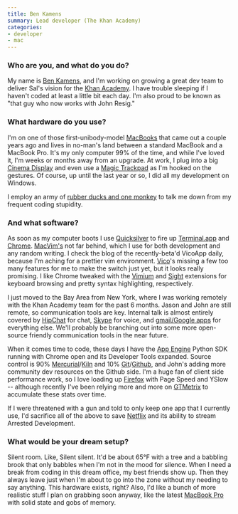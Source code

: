 ```yaml
---
title: Ben Kamens
summary: Lead developer (The Khan Academy)
categories:
- developer
- mac
---
```


### Who are you, and what do you do?

My name is [Ben Kamens](http://bjk5.com/ "Ben's website."), and I'm working on growing a great dev team to deliver Sal's vision for the [Khan Academy](http://www.khanacademy.org/ "Free, world-class education."). I have trouble sleeping if I haven't coded at least a little bit each day. I'm also proud to be known as "that guy who now works with John Resig."

### What hardware do you use?

I'm on one of those first-unibody-model [MacBooks][macbook] that came out a couple years ago and lives in no-man's land between a standard MacBook and a MacBook Pro. It's my only computer 99% of the time, and while I've loved it, I'm weeks or months away from an upgrade. At work, I plug into a big [Cinema Display][cinema-display] and even use a [Magic Trackpad][magic-trackpad] as I'm hooked on the gestures. Of course, up until the last year or so, I did all my development on Windows.

I employ an army of [rubber ducks and one monkey](http://static.tumblr.com/9hgswys/CGplgazrc/ducks.jpg "A photo of the duck army and monkey.") to talk me down from my frequent coding stupidity.

### And what software?

As soon as my computer boots I use [Quicksilver][] to fire up [Terminal.app][terminal] and [Chrome][]. [MacVim's][macvim] not far behind, which I use for both development and any random writing. I check the blog of the recently-beta'd VicoApp daily, because I'm aching for a prettier vim environment. [Vico][]'s missing a few too many features for me to make the switch just yet, but it looks really promising. I like Chrome tweaked with the [Vimium][] and [Sight][] extensions for keyboard browsing and pretty syntax highlighting, respectively.

I just moved to the Bay Area from New York, where I was working remotely with the Khan Academy team for the past 6 months. Jason and John are still remote, so communication tools are key. Internal talk is almost entirely covered by [HipChat][] for chat, [Skype][] for voice, and [gmail/Google apps][gmail] for everything else. We'll probably be branching out into some more open-source friendly communication tools in the near future.

When it comes time to code, these days I have the [App Engine][app-engine] Python SDK running with Chrome open and its Developer Tools expanded. Source control is 90% [Mercurial][]/[Kiln][] and 10% [Git][]/[Github][], and John's adding more community dev resources on the Github side. I'm a huge fan of client side performance work, so I love loading up [Firefox][] with Page Speed and YSlow -- although recently I've been relying more and more on [GTMetrix][] to accumulate these stats over time.

If I were threatened with a gun and told to only keep one app that I currently use, I'd sacrifice all of the above to save [Netflix][] and its ability to stream Arrested Development.

### What would be your dream setup?

Silent room. Like, Silent silent. It'd be about 65°F with a tree and a babbling brook that only babbles when I'm not in the mood for silence. When I need a break from coding in this dream office, my best friends show up. Then they always leave just when I'm about to go into the zone without my needing to say anything. This hardware exists, right? Also, I'd like a bunch of more realistic stuff I plan on grabbing soon anyway, like the latest [MacBook Pro][macbook-pro] with solid state and gobs of memory.

[app-engine]: https://cloud.google.com/appengine/?csw=1 "Hosting for web applications."
[chrome]: https://www.google.com/intl/en/chrome/browser/ "A WebKit-based browser, where each tab runs in its own thread."
[cinema-display]: https://en.wikipedia.org/wiki/Apple_Cinema_Display "An LCD display."
[firefox]: https://www.mozilla.org/en-US/firefox/new/ "A cross-platform open-source web browser."
[git]: https://git-scm.com/ "A version control system."
[github]: https://github.com/ "A Git code repository service."
[gmail]: https://mail.google.com/mail/ "Web-based email."
[gtmetrix]: https://gtmetrix.com/ "Online-based web performance analysis."
[hipchat]: https://www.hipchat.com/ "A hosted IM and file service."
[kiln]: https://www.fogcreek.com/kiln/ "A hosted Mercurial version control system."
[macbook-pro]: https://www.apple.com/macbook-pro/ "A laptop."
[macbook]: https://en.wikipedia.org/wiki/MacBook "A laptop."
[macvim]: https://github.com/macvim-dev/macvim "A Mac GUI port of vim."
[magic-trackpad]: https://en.wikipedia.org/wiki/Magic_Trackpad "A trackpad for desktop machines."
[mercurial]: https://www.mercurial-scm.org/ "A version control system."
[netflix]: https://www.netflix.com/ "A movie rental and streaming service."
[quicksilver]: https://qsapp.com/ "A data manipulator and launcher for the Mac."
[sight]: https://chrome.google.com/webstore/detail/sight/epmaefhielclhlnmjofcdapbeepkmggh "A Chrome extension that adds syntax highlighting."
[skype]: https://www.skype.com/en/ "Voice and video chat software."
[terminal]: https://en.wikipedia.org/wiki/Terminal_(OS_X) "A console application included with Mac OS X."
[vico]: http://www.vicoapp.com/ "A text editor for Mac OS X"
[vimium]: https://chrome.google.com/webstore/detail/vimium/dbepggeogbaibhgnhhndojpepiihcmeb "A Chrome extension that adds vim-like hotkeys."
